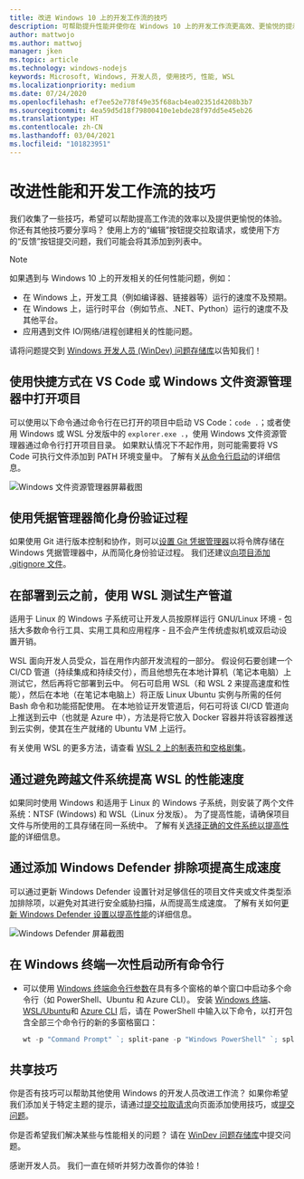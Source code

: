 ```yaml
---
title: 改进 Windows 10 上的开发工作流的技巧
description: 可帮助提升性能并使你在 Windows 10 上的开发工作流更高效、更愉悦的提示。
author: mattwojo
ms.author: mattwoj
manager: jken
ms.topic: article
ms.technology: windows-nodejs
keywords: Microsoft, Windows, 开发人员, 使用技巧, 性能, WSL
ms.localizationpriority: medium
ms.date: 07/24/2020
ms.openlocfilehash: ef7ee52e778f49e35f68acb4ea02351d4208b3b7
ms.sourcegitcommit: 4ea59d5d18f79800410e1ebde28f97dd5e45eb26
ms.translationtype: HT
ms.contentlocale: zh-CN
ms.lasthandoff: 03/04/2021
ms.locfileid: "101823951"
---
```

# <a name="tips-for-improving-performance-and-development-workflows"></a>改进性能和开发工作流的技巧

我们收集了一些技巧，希望可以帮助提高工作流的效率以及提供更愉悦的体验。 你还有其他技巧要分享吗？ 使用上方的“编辑”按钮提交拉取请求，或使用下方的“反馈”按钮提交问题，我们可能会将其添加到列表中。

> [!NOTE]
> 如果遇到与 Windows 10 上的开发相关的任何性能问题，例如：
> - 在 Windows 上，开发工具（例如编译器、链接器等）运行的速度不及预期。
> - 在 Windows 上，运行时平台（例如节点、.NET、Python）运行的速度不及其他平台。
> - 应用遇到文件 IO/网络/进程创建相关的性能问题。 
> 
> 请将问题提交到 [Windows 开发人员 (WinDev) 问题存储库](https://github.com/microsoft/WinDev)以告知我们！

## <a name="use-shortcuts-to-open-a-project-in-vs-code-or-windows-file-explorer"></a>使用快捷方式在 VS Code 或 Windows 文件资源管理器中打开项目

可以使用以下命令通过命令行在已打开的项目中启动 VS Code：`code .`；或者使用 Windows 或 WSL 分发版中的 `explorer.exe .`，使用 Windows 文件资源管理器通过命令行打开项目目录。 如果默认情况下不起作用，则可能需要将 VS Code 可执行文件添加到 PATH 环境变量中。 了解有关[从命令行启动](https://code.visualstudio.com/docs/editor/command-line#_launching-from-command-line)的详细信息。

![Windows 文件资源管理器屏幕截图](../images/wsl-file-explorer.png)

## <a name="use-the-credential-manager-to-your-streamline-authentication-process"></a>使用凭据管理器简化身份验证过程

如果使用 Git 进行版本控制和协作，则可以[设置 Git 凭据管理器](/windows/wsl/tutorials/wsl-git#git-credential-manager-setup)以将令牌存储在 Windows 凭据管理器中，从而简化身份验证过程。 我们还建议[向项目添加 .gitignore 文件](/windows/wsl/tutorials/wsl-git#adding-a-git-ignore-file)。

## <a name="use-wsl-for-testing-your-production-pipeline-before-deploying-to-the-cloud"></a>在部署到云之前，使用 WSL 测试生产管道

适用于 Linux 的 Windows 子系统可让开发人员按原样运行 GNU/Linux 环境 - 包括大多数命令行工具、实用工具和应用程序 - 且不会产生传统虚拟机或双启动设置开销。

WSL 面向开发人员受众，旨在用作内部开发流程的一部分。 假设何石要创建一个 CI/CD 管道（持续集成和持续交付），而且他想先在本地计算机（笔记本电脑）上测试它，然后再将它部署到云中。 何石可启用 WSL（和 WSL 2 来提高速度和性能），然后在本地（在笔记本电脑上）将正版 Linux Ubuntu 实例与所需的任何 Bash 命令和功能搭配使用。 在本地验证开发管道后，何石可将该 CI/CD 管道向上推送到云中（也就是 Azure 中），方法是将它放入 Docker 容器并将该容器推送到云实例，使其在生产就绪的 Ubuntu VM 上运行。

有关使用 WSL 的更多方法，请查看 [WSL 2 上的制表符和空格剧集](https://channel9.msdn.com/Shows/Tabs-vs-Spaces/WSL2-Code-faster-on-the-Windows-Subsystem-for-Linux)。

## <a name="improve-performance-speed-for-wsl-by-not-crossing-over-file-systems"></a>通过避免跨越文件系统提高 WSL 的性能速度

如果同时使用 Windows 和适用于 Linux 的 Windows 子系统，则安装了两个文件系统：NTSF (Windows) 和 WSL（Linux 分发版）。 为了提高性能，请确保项目文件与所使用的工具存储在同一系统中。 了解有关[选择正确的文件系统以提高性能](/windows/wsl/compare-versions#use-the-linux-file-system-for-faster-performance)的详细信息。

## <a name="improve-build-speeds-by-adding-windows-defender-exclusions"></a>通过添加 Windows Defender 排除项提高生成速度

可以通过更新 Windows Defender 设置针对足够信任的项目文件夹或文件类型添加排除项，以避免对其进行安全威胁扫描，从而提高生成速度。 了解有关如何[更新 Windows Defender 设置以提高性能](../android/defender-settings.md)的详细信息。

![Windows Defender 屏幕截图](../images/windows-defender-exclusions.png)

## <a name="launch-all-your-command-lines-in-windows-terminal-at-once"></a>在 Windows 终端一次性启动所有命令行

* 可以使用 [Windows 终端命令行参数](/windows/terminal/command-line-arguments?tabs=powershell#multiple-panes)在具有多个窗格的单个窗口中启动多个命令行（如 PowerShell、Ubuntu 和 Azure CLI）。 安装 [Windows 终端](/windows/terminal/get-started)、[WSL/Ubuntu](/windows/wsl/install-win10)和 [Azure CLI](/cli/azure/install-azure-cli?view=azure-cli-latest) 后，请在 PowerShell 中输入以下命令，以打开包含全部三个命令行的新的多窗格窗口：

    ```powershell
    wt -p "Command Prompt" `; split-pane -p "Windows PowerShell" `; split-pane -H wsl.exe
    ```

## <a name="share-your-tips"></a>共享技巧

你是否有技巧可以帮助其他使用 Windows 的开发人员改进工作流？ 如果你希望我们添加关于特定主题的提示，请通过[提交拉取请求](https://github.com/MicrosoftDocs/windows-uwp/edit/docs/hub/dev-environment/overview.md)向页面添加使用技巧，或[提交问题](https://github.com/MicrosoftDocs/windows-uwp/issues/new?title=&body=%0A%0A%5BEnter%20feedback%20here%5D%0A%0A%0A---%0A%23%23%23%23%20Document%20Details%0A%0A%E2%9A%A0%20*Do%20not%20edit%20this%20section.%20It%20is%20required%20for%20docs.microsoft.com%20%E2%9E%9F%20GitHub%20issue%20linking.*%0A%0A*%20ID%3A%207779352b-7b4e-dad8-7c1b-b9aba2c5e561%0A*%20Version%20Independent%20ID%3A%20a5b81b80-87a1-b6e2-8936-baf6c1a0b9c5%0A*%20Content%3A%20%5BSet%20up%20your%20Windows%2010%20development%20environment%5D(https%3A%2F%2Fdocs.microsoft.com%2Fen-us%2Fwindows%2Fdev-environment%2Foverview)%0A*%20Content%20Source%3A%20%5Bhub%2Fdev-environment%2Foverview.md%5D(https%3A%2F%2Fgithub.com%2FMicrosoftDocs%2Fwindows-uwp%2Fblob%2Fdocs%2Fhub%2Fdev-environment%2Foverview.md)%0A*%20Product%3A%20**dev-environment**%0A*%20Technology%3A%20**windows-nodejs**)。

你是否希望我们解决某些与性能相关的问题？ 请在 [WinDev 问题存储库](https://github.com/microsoft/windev)中提交问题。

感谢开发人员。 我们一直在倾听并努力改善你的体验！
